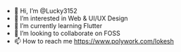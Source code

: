- 👋 Hi, I’m @Lucky3152
- 👀 I’m interested in Web & UI/UX Design
- 🌱 I’m currently learning Flutter
- 💞️ I’m looking to collaborate on FOSS 
- 📫 How to reach me https://www.polywork.com/lokesh

<!---
Lucky3152/Lucky3152 is a ✨ special ✨ repository because its `README.md` (this file) appears on your GitHub profile.
You can click the Preview link to take a look at your changes.
--->
